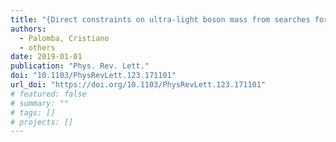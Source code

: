 ```yaml
---
title: "{Direct constraints on ultra-light boson mass from searches for continuous gravitational waves}"
authors:
  - Palomba, Cristiano
  - others
date: 2019-01-01
publication: "Phys. Rev. Lett."
doi: "10.1103/PhysRevLett.123.171101"
url_doi: "https://doi.org/10.1103/PhysRevLett.123.171101"
# featured: false
# summary: ""
# tags: []
# projects: []
---
```

